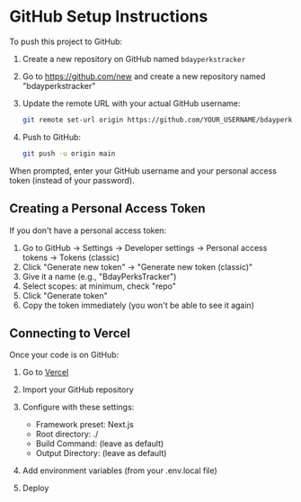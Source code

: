 # GitHub Setup Instructions

To push this project to GitHub:

1. Create a new repository on GitHub named `bdayperkstracker`

2. Go to https://github.com/new and create a new repository named "bdayperkstracker"

3. Update the remote URL with your actual GitHub username:
   ```bash
   git remote set-url origin https://github.com/YOUR_USERNAME/bdayperkstracker.git
   ```

4. Push to GitHub:
   ```bash
   git push -u origin main
   ```

When prompted, enter your GitHub username and your personal access token (instead of your password).

## Creating a Personal Access Token

If you don't have a personal access token:

1. Go to GitHub → Settings → Developer settings → Personal access tokens → Tokens (classic)
2. Click "Generate new token" → "Generate new token (classic)"
3. Give it a name (e.g., "BdayPerksTracker")
4. Select scopes: at minimum, check "repo"
5. Click "Generate token"
6. Copy the token immediately (you won't be able to see it again)

## Connecting to Vercel

Once your code is on GitHub:

1. Go to [Vercel](https://vercel.com)
2. Import your GitHub repository
3. Configure with these settings:
   - Framework preset: Next.js
   - Root directory: ./
   - Build Command: (leave as default)
   - Output Directory: (leave as default)

4. Add environment variables (from your .env.local file)
5. Deploy 